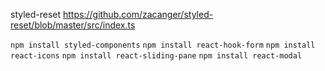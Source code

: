 styled-reset
https://github.com/zacanger/styled-reset/blob/master/src/index.ts

```npm install styled-components```
```npm install react-hook-form```
```npm install react-icons```
```npm install react-sliding-pane```
```npm install react-modal```

